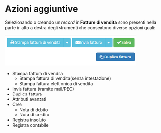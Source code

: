# Azioni aggiuntive

Selezionando o creando un _record_ in **Fatture di vendita** sono presenti nella parte in alto a destra degli strumenti che consentono diverse opzioni quali:

![Screenshot azioni aggiuntive fatture di vendita](../../../.gitbook/assets/PluginFattureDiVendita.PNG)

* Stampa fattura di vendita
  * Stampa fattura di vendita(senza intestazione)
  * Stampa fattura elettronica di vendita
* Invia fattura (tramite mail/PEC)
* Duplica fattura
* Attributi avanzati
* Crea
  * Nota di debito
  * Nota di credito
* Registra insoluto
* Registra contabile
